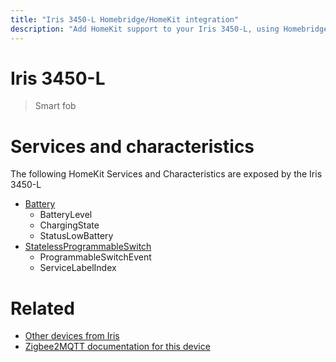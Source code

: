 ```yaml
---
title: "Iris 3450-L Homebridge/HomeKit integration"
description: "Add HomeKit support to your Iris 3450-L, using Homebridge, Zigbee2MQTT and homebridge-z2m."
---
```

<!---
This file has been GENERATED using src/docgen/docgen.ts
DO NOT EDIT THIS FILE MANUALLY!
-->
# Iris 3450-L
> Smart fob


# Services and characteristics
The following HomeKit Services and Characteristics are exposed by
the Iris 3450-L

* [Battery](../../battery.md)
  * BatteryLevel
  * ChargingState
  * StatusLowBattery
* [StatelessProgrammableSwitch](../../action.md)
  * ProgrammableSwitchEvent
  * ServiceLabelIndex


# Related
* [Other devices from Iris](../index.md#iris)
* [Zigbee2MQTT documentation for this device](https://www.zigbee2mqtt.io/devices/3450-L.html)